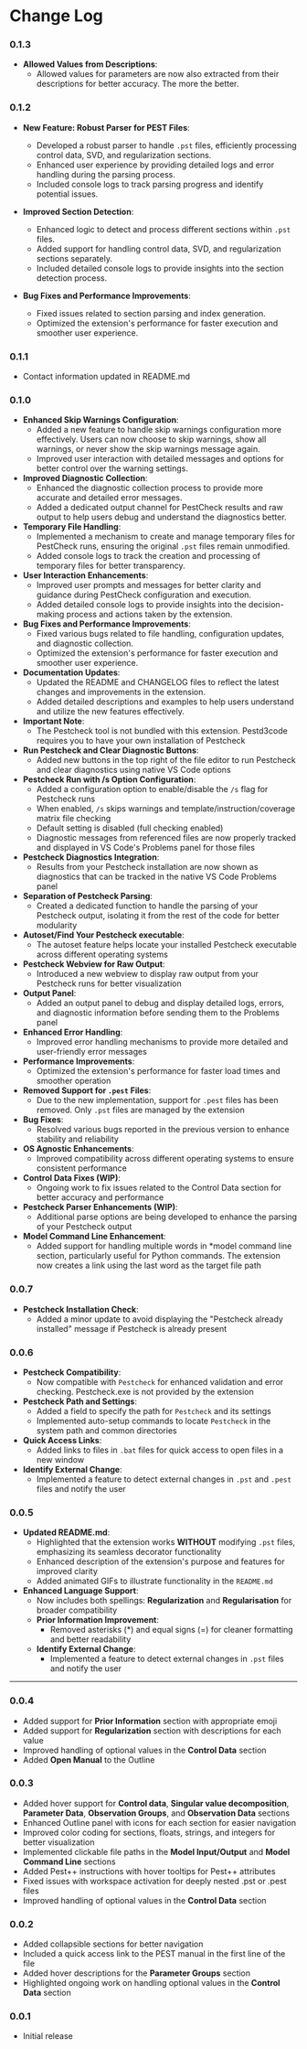 # Change Log

### 0.1.3

- **Allowed Values from Descriptions**:
  - Allowed values for parameters are now also extracted from their descriptions for better accuracy. The more the better. 

### 0.1.2

- **New Feature: Robust Parser for PEST Files**:
  - Developed a robust parser to handle `.pst` files, efficiently processing control data, SVD, and regularization sections.
  - Enhanced user experience by providing detailed logs and error handling during the parsing process.
  - Included console logs to track parsing progress and identify potential issues.

- **Improved Section Detection**:
  - Enhanced logic to detect and process different sections within `.pst` files.
  - Added support for handling control data, SVD, and regularization sections separately.
  - Included detailed console logs to provide insights into the section detection process.

- **Bug Fixes and Performance Improvements**:
  - Fixed issues related to section parsing and index generation.
  - Optimized the extension's performance for faster execution and smoother user experience.

### 0.1.1
- Contact information updated in README.md
### 0.1.0
- **Enhanced Skip Warnings Configuration**:
  - Added a new feature to handle skip warnings configuration more effectively. Users can now choose to skip warnings, show all warnings, or never show the skip warnings message again.
  - Improved user interaction with detailed messages and options for better control over the warning settings.
- **Improved Diagnostic Collection**:
  - Enhanced the diagnostic collection process to provide more accurate and detailed error messages.
  - Added a dedicated output channel for PestCheck results and raw output to help users debug and understand the diagnostics better.
- **Temporary File Handling**:
  - Implemented a mechanism to create and manage temporary files for PestCheck runs, ensuring the original `.pst` files remain unmodified.
  - Added console logs to track the creation and processing of temporary files for better transparency.
- **User Interaction Enhancements**:
  - Improved user prompts and messages for better clarity and guidance during PestCheck configuration and execution.
  - Added detailed console logs to provide insights into the decision-making process and actions taken by the extension.
- **Bug Fixes and Performance Improvements**:
  - Fixed various bugs related to file handling, configuration updates, and diagnostic collection.
  - Optimized the extension's performance for faster execution and smoother user experience.
- **Documentation Updates**:
  - Updated the README and CHANGELOG files to reflect the latest changes and improvements in the extension.
  - Added detailed descriptions and examples to help users understand and utilize the new features effectively.
- **Important Note**:
  - The Pestcheck tool is not bundled with this extension. Pestd3code requires you to have your own installation of Pestcheck
- **Run Pestcheck and Clear Diagnostic Buttons**:
  - Added new buttons in the top right of the file editor to run Pestcheck and clear diagnostics using native VS Code options
- **Pestcheck Run with /s Option Configuration**:
  - Added a configuration option to enable/disable the `/s` flag for Pestcheck runs
  - When enabled, `/s` skips warnings and template/instruction/coverage matrix file checking
  - Default setting is disabled (full checking enabled)
  - Diagnostic messages from referenced files are now properly tracked and displayed in VS Code's Problems panel for those files
- **Pestcheck Diagnostics Integration**:
  - Results from your Pestcheck installation are now shown as diagnostics that can be tracked in the native VS Code Problems panel
- **Separation of Pestcheck Parsing**:
  - Created a dedicated function to handle the parsing of your Pestcheck output, isolating it from the rest of the code for better modularity
- **Autoset/Find Your Pestcheck executable**:
  - The autoset feature helps locate your installed Pestcheck executable across different operating systems
- **Pestcheck Webview for Raw Output**:
  - Introduced a new webview to display raw output from your Pestcheck runs for better visualization
- **Output Panel**:
  - Added an output panel to debug and display detailed logs, errors, and diagnostic information before sending them to the Problems panel
- **Enhanced Error Handling**:
  - Improved error handling mechanisms to provide more detailed and user-friendly error messages
- **Performance Improvements**:
  - Optimized the extension's performance for faster load times and smoother operation
- **Removed Support for `.pest` Files**:
  - Due to the new implementation, support for `.pest` files has been removed. Only `.pst` files are managed by the extension
- **Bug Fixes**:
  - Resolved various bugs reported in the previous version to enhance stability and reliability
- **OS Agnostic Enhancements**:
  - Improved compatibility across different operating systems to ensure consistent performance
- **Control Data Fixes (WIP)**:
  - Ongoing work to fix issues related to the Control Data section for better accuracy and performance
- **Pestcheck Parser Enhancements (WIP)**:
  - Additional parse options are being developed to enhance the parsing of your Pestcheck output
- **Model Command Line Enhancement**:
  - Added support for handling multiple words in *model command line section, particularly useful for Python commands. The extension now creates a link using the last word as the target file path

### 0.0.7
- **Pestcheck Installation Check**:
  - Added a minor update to avoid displaying the "Pestcheck already installed" message if Pestcheck is already present

### 0.0.6
- **Pestcheck Compatibility**:
  - Now compatible with `Pestcheck` for enhanced validation and error checking. Pestcheck.exe is not provided by the extension
- **Pestcheck Path and Settings**:
  - Added a field to specify the path for `Pestcheck` and its settings
  - Implemented auto-setup commands to locate `Pestcheck` in the system path and common directories
- **Quick Access Links**:
  - Added links to files in `.bat` files for quick access to open files in a new window
- **Identify External Change**:
  - Implemented a feature to detect external changes in `.pst` and  `.pest` files and notify the user

### 0.0.5
- **Updated README.md**:
  - Highlighted that the extension works **WITHOUT** modifying `.pst` files, emphasizing its seamless decorator functionality
  - Enhanced description of the extension's purpose and features for improved clarity
  - Added animated GIFs to illustrate functionality in the `README.md`
- **Enhanced Language Support**:
  - Now includes both spellings: **Regularization** and **Regularisation** for broader compatibility
  - **Prior Information Improvement**:
    - Removed asterisks (*) and equal signs (=) for cleaner formatting and better readability
  - **Identify External Change**:
    - Implemented a feature to detect external changes in `.pst` files and notify the user
---

### 0.0.4
- Added support for **Prior Information** section with appropriate emoji
- Added support for **Regularization** section with descriptions for each value
- Improved handling of optional values in the **Control Data** section
- Added **Open Manual** to the Outline

### 0.0.3
- Added hover support for **Control data**, **Singular value decomposition**, **Parameter Data**, **Observation Groups**, and **Observation Data** sections
- Enhanced Outline panel with icons for each section for easier navigation
- Improved color coding for sections, floats, strings, and integers for better visualization
- Implemented clickable file paths in the **Model Input/Output** and **Model Command Line** sections
- Added Pest++ instructions with hover tooltips for Pest++ attributes
- Fixed issues with workspace activation for deeply nested .pst or .pest files
- Improved handling of optional values in the **Control Data** section

### 0.0.2
- Added collapsible sections for better navigation
- Included a quick access link to the PEST manual in the first line of the file
- Added hover descriptions for the **Parameter Groups** section
- Highlighted ongoing work on handling optional values in the **Control Data** section

### 0.0.1
- Initial release